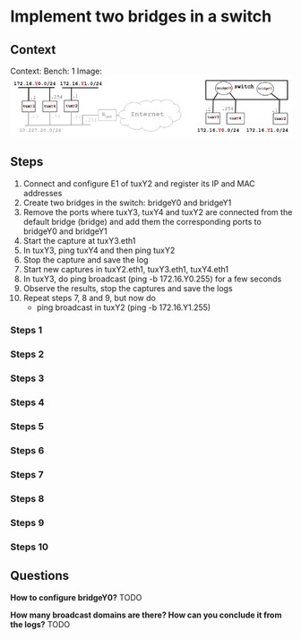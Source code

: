 # Implement two bridges in a switch


## Context
Context:
Bench: 1
Image:
![alt text](image-1.png)

## Steps
1. Connect and configure E1 of tuxY2 and register its IP and MAC addresses
2. Create two bridges in the switch: bridgeY0 and bridgeY1
3. Remove the ports where tuxY3, tuxY4 and tuxY2 are connected from the default bridge (bridge) and add them the corresponding ports to bridgeY0 and bridgeY1
4. Start the capture at tuxY3.eth1
5. In tuxY3, ping tuxY4 and then ping tuxY2
6. Stop the capture and save the log
7. Start new captures in tuxY2.eth1, tuxY3.eth1, tuxY4.eth1
8. In tuxY3, do ping broadcast (ping -b 172.16.Y0.255) for a few seconds
9. Observe the results, stop the captures and save the logs
10. Repeat steps 7, 8 and 9, but now do
    - ping broadcast in tuxY2 (ping -b 172.16.Y1.255)



### Steps 1

### Steps 2

### Steps 3

### Steps 4

### Steps 5

### Steps 6

### Steps 7

### Steps 8

### Steps 9

### Steps 10


## Questions

**How to configure bridgeY0?**
TODO

**How many broadcast domains are there? How can you conclude it from the logs?**
TODO

